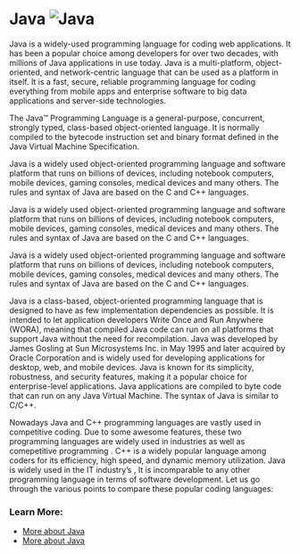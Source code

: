 # Java ![Java](https://www.tiobe.com/wp-content/themes/tiobe/tiobe-index/images/Java.png)

Java is a widely-used programming language for coding web applications. It has been a popular choice among developers for over two decades, with millions of Java applications in use today. Java is a multi-platform, object-oriented, and network-centric language that can be used as a platform in itself. It is a fast, secure, reliable programming language for coding everything from mobile apps and enterprise software to big data applications and server-side technologies.

The Java™ Programming Language is a general-purpose,
concurrent, strongly typed, class-based object-oriented language.
It is normally compiled to the bytecode instruction set and binary
format defined in the Java Virtual Machine Specification.

Java is a widely used object-oriented programming language and software platform that runs on billions of devices, including notebook computers, mobile devices, gaming consoles, medical devices and many others. The rules and syntax of Java are based on the C and C++ languages.

Java is a widely used object-oriented programming language and software platform that runs on billions of devices, including notebook computers, mobile devices, gaming consoles, medical devices and many others. The rules and syntax of Java are based on the C and C++ languages.

Java is a widely used object-oriented programming language and software platform that runs on billions of devices, including notebook computers, mobile devices, gaming consoles, medical devices and many others. The rules and syntax of Java are based on the C and C++ languages.

Java is a class-based, object-oriented programming language that is designed to have as few implementation dependencies as possible. It is intended to let application developers Write Once and Run Anywhere (WORA), meaning that compiled Java code can run on all platforms that support Java without the need for recompilation. Java was developed by James Gosling at Sun Microsystems Inc. in May 1995 and later acquired by Oracle Corporation and is widely used for developing applications for desktop, web, and mobile devices. Java is known for its simplicity, robustness, and security features, making it a popular choice for enterprise-level applications. Java applications are compiled to byte code that can run on any Java Virtual Machine. The syntax of Java is similar to C/C++.

Nowadays Java and C++ programming languages are vastly used in competitive coding. Due to some awesome features, these two programming languages are widely used in industries as well as comepetitive programming . C++ is a widely popular language among coders for its efficiency, high speed, and dynamic memory utilization. Java is widely used in the IT industry’s , It is incomparable to any other programming language in terms of software development. Let us go through the various points to compare these popular coding languages:

### Learn More:
- [More about Java](https://aws.amazon.com/what-is/java/)
- [More about Java](https://en.wikipedia.org/wiki/Java_(programming_language))
